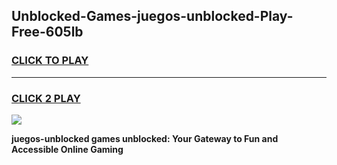 
## Unblocked-Games-juegos-unblocked-Play-Free-605lb
<h3>
<a href="https://premium76.site?title=juegos-unblocked&ref=21A">CLICK TO PLAY</a></h3>
<hr>

<h3>
<a href="https://premium76.site?title=juegos-unblocked&ref=21A">CLICK 2 PLAY</a>
  
</h3>

<a href="https://premium76.site?title=juegos-unblocked&ref=21A"><img src="https://clearcache.store/games.png"></a>


**juegos-unblocked games unblocked: Your Gateway to Fun and Accessible Online Gaming**
